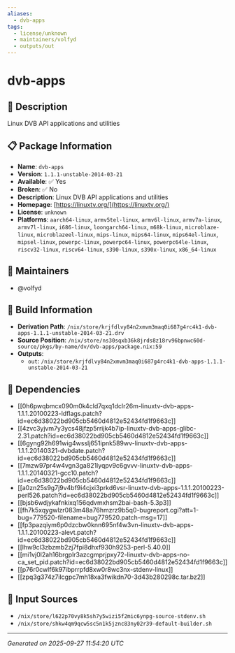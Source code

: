 ```yaml
---
aliases:
  - dvb-apps
tags:
  - license/unknown
  - maintainers/volfyd
  - outputs/out
---
```


# dvb-apps

## 📝 Description

Linux DVB API applications and utilities

## 📋 Package Information

- **Name**: `dvb-apps`
- **Version**: `1.1.1-unstable-2014-03-21`
- **Available**: ✅ Yes
- **Broken**: ✅ No
- **Description**: Linux DVB API applications and utilities
- **Homepage**: [https://linuxtv.org/](https://linuxtv.org/)
- **License**: `unknown`
- **Platforms**: `aarch64-linux`, `armv5tel-linux`, `armv6l-linux`, `armv7a-linux`, `armv7l-linux`, `i686-linux`, `loongarch64-linux`, `m68k-linux`, `microblaze-linux`, `microblazeel-linux`, `mips-linux`, `mips64-linux`, `mips64el-linux`, `mipsel-linux`, `powerpc-linux`, `powerpc64-linux`, `powerpc64le-linux`, `riscv32-linux`, `riscv64-linux`, `s390-linux`, `s390x-linux`, `x86_64-linux`
## 👥 Maintainers

- @volfyd


## 🔧 Build Information

- **Derivation Path**: `/nix/store/krjfdlvy84n2xmvm3maq0i687g4rc4k1-dvb-apps-1.1.1-unstable-2014-03-21.drv`
- **Source Position**: `/nix/store/ns30sqxb36k8jrds8z18rv96bpnwc60d-source/pkgs/by-name/dv/dvb-apps/package.nix:59`
- **Outputs**:
  - `out`:  `/nix/store/krjfdlvy84n2xmvm3maq0i687g4rc4k1-dvb-apps-1.1.1-unstable-2014-03-21`

## 🔗 Dependencies

- [[0h6pwqbmcx090m0k4cld7qxq1dclr26m-linuxtv-dvb-apps-1.1.1.20100223-ldflags.patch?id=ec6d38022bd905cb5460d4812e52434fd1f9663c]]
- [[4zvc3yjvm7y3ycs48jfzp5rrijk4b7ip-linuxtv-dvb-apps-glibc-2.31.patch?id=ec6d38022bd905cb5460d4812e52434fd1f9663c]]
- [[6gyng92h691wig4wsslj651ipnk589wv-linuxtv-dvb-apps-1.1.1.20140321-dvbdate.patch?id=ec6d38022bd905cb5460d4812e52434fd1f9663c]]
- [[7mzw97pr4w4vgn3ga821lyqpv9c6gvvv-linuxtv-dvb-apps-1.1.1.20140321-gcc10.patch?id=ec6d38022bd905cb5460d4812e52434fd1f9663c]]
- [[a0zn25s9g7j9v4bf9i4cjxi3prkd6vsr-linuxtv-dvb-apps-1.1.1.20100223-perl526.patch?id=ec6d38022bd905cb5460d4812e52434fd1f9663c]]
- [[bjsb6wdjykafnkixq156qdvmxhsm2bai-bash-5.3p3]]
- [[fh7k5xqygwlzr083m48a76hmzrz9b5q0-bugreport.cgi?att=1-bug=779520-filename=bug779520.patch-msg=17]]
- [[fp3pazqiym6p0dzcbw0knn695nf4w3vn-linuxtv-dvb-apps-1.1.1.20100223-alevt.patch?id=ec6d38022bd905cb5460d4812e52434fd1f9663c]]
- [[lhw9cl3zbzmb2zj7fpi8dhxf930h9253-perl-5.40.0]]
- [[mi1vj0l2ah16brgplr3azcgmprjpxy72-linuxtv-dvb-apps-no-ca_set_pid.patch?id=ec6d38022bd905cb5460d4812e52434fd1f9663c]]
- [[p76r0cwlf6k97ibprrpfd8xw0r8wc3nx-stdenv-linux]]
- [[zpq3g374z7ilcgpc7mh18xa3fwikdn70-3d43b280298c.tar.bz2]]

## 📁 Input Sources

- `/nix/store/l622p70vy8k5sh7y5wizi5f2mic6ynpg-source-stdenv.sh`
- `/nix/store/shkw4qm9qcw5sc5n1k5jznc83ny02r39-default-builder.sh`

---
*Generated on 2025-09-27 11:54:20 UTC*
